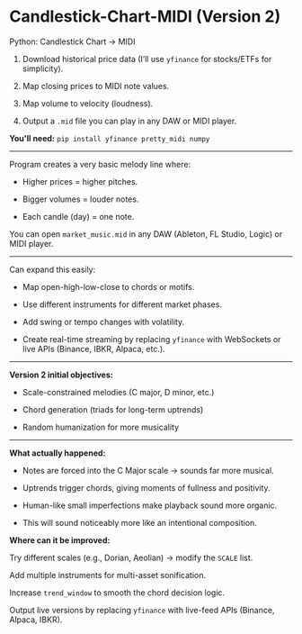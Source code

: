 # Candlestick-Chart-MIDI (Version 2)
Python: Candlestick Chart → MIDI

1. Download historical price data (I’ll use ```yfinance``` for stocks/ETFs for simplicity).

2. Map closing prices to MIDI note values.

3. Map volume to velocity (loudness).

4. Output a ```.mid``` file you can play in any DAW or MIDI player.

<b>You'll need:</b> ```pip install yfinance pretty_midi numpy```

-------------------------------------------------------------------------------------------------------------------------------------------------------------------------------------------------------------------------------
Program creates a very basic melody line where:

- Higher prices = higher pitches.

- Bigger volumes = louder notes.

- Each candle (day) = one note.

You can open ```market_music.mid``` in any DAW (Ableton, FL Studio, Logic) or MIDI player.

-------------------------------------------------------------------------------------------------------------------------------------------------------------------------------------------------------------------------------
Can expand this easily:

- Map open-high-low-close to chords or motifs.

- Use different instruments for different market phases.

- Add swing or tempo changes with volatility.

- Create real-time streaming by replacing ```yfinance``` with WebSockets or live APIs (Binance, IBKR, Alpaca, etc.).

-------------------------------------------------------------------------------------------------------------------------------------------------------------------------------------------------------------------------------
<b>Version 2 initial objectives:</b>

- Scale-constrained melodies (C major, D minor, etc.)

- Chord generation (triads for long-term uptrends)

- Random humanization for more musicality

-------------------------------------------------------------------------------------------------------------------------------------------------------------------------------------------------------------------------------
<b>What actually happened:</b>

- Notes are forced into the C Major scale → sounds far more musical.

- Uptrends trigger chords, giving moments of fullness and positivity.

- Human-like small imperfections make playback sound more organic.

- This will sound noticeably more like an intentional composition.

<b>Where can it be improved:</b>

Try different scales (e.g., Dorian, Aeolian) → modify the ```SCALE``` list.

Add multiple instruments for multi-asset sonification.

Increase ```trend_window``` to smooth the chord decision logic.

Output live versions by replacing ```yfinance``` with live-feed APIs (Binance, Alpaca, IBKR).
